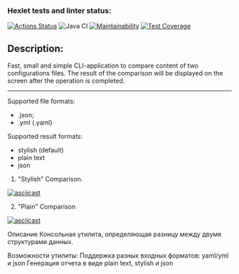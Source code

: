 ### Hexlet tests and linter status:
[![Actions Status](https://github.com/error4071/java-project-71/workflows/hexlet-check/badge.svg)](https://github.com/error4071/java-project-71/actions) ![Java CI](https://github.com/error4071/java-project-71/workflows/Java%20CI/badge.svg) [![Maintainability](https://api.codeclimate.com/v1/badges/791b448850a75f95c752/maintainability)](https://codeclimate.com/github/error4071/java-project-71/maintainability) [![Test Coverage](https://api.codeclimate.com/v1/badges/791b448850a75f95c752/test_coverage)](https://codeclimate.com/github/error4071/java-project-71/test_coverage)

## Description:
Fast, small and simple CLI-application to compare content of two configurations files. The result of the comparison will be displayed on the screen after the operation is completed.
<hr>
Supported file formats:

* .json;
* .yml (.yaml)

Supported result formats:

* stylish (default)
* plain text
* json

1. "Stylish" Comparison.

[![asciicast](https://asciinema.org/a/cvyISjYqd0kDbz4o3ZssMSaqL.svg)](https://asciinema.org/a/cvyISjYqd0kDbz4o3ZssMSaqL)

2. "Plain" Comparison

[![asciicast](https://asciinema.org/a/ItE8t2j0sCCj3AszLDhpiH7gd.svg)](https://asciinema.org/a/ItE8t2j0sCCj3AszLDhpiH7gd)

Описание
Консольная утилита, определяющая разницу между двумя структурами данных.

Возможности утилиты:
Поддержка разных входных форматов: yaml/yml и json
Генерация отчета в виде plain text, stylish и json
